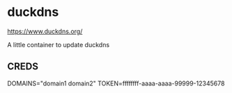 # duckdns

https://www.duckdns.org/

A little container to update duckdns

## CREDS

DOMAINS="domain1 domain2"
TOKEN=ffffffff-aaaa-aaaa-99999-12345678
